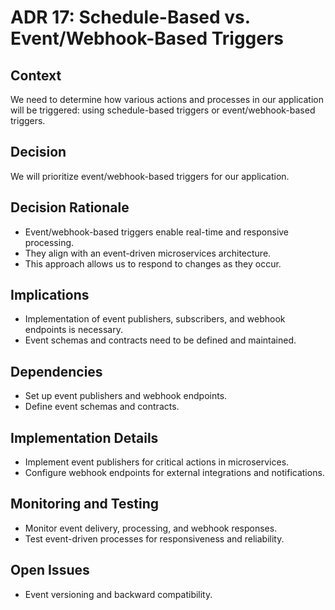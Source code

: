 # ADR 17: Schedule-Based vs. Event/Webhook-Based Triggers

## Context
We need to determine how various actions and processes in our application will be triggered: using schedule-based triggers or event/webhook-based triggers.

## Decision
We will prioritize event/webhook-based triggers for our application.

## Decision Rationale
- Event/webhook-based triggers enable real-time and responsive processing.
- They align with an event-driven microservices architecture.
- This approach allows us to respond to changes as they occur.

## Implications
- Implementation of event publishers, subscribers, and webhook endpoints is necessary.
- Event schemas and contracts need to be defined and maintained.

## Dependencies
- Set up event publishers and webhook endpoints.
- Define event schemas and contracts.

## Implementation Details
- Implement event publishers for critical actions in microservices.
- Configure webhook endpoints for external integrations and notifications.

## Monitoring and Testing
- Monitor event delivery, processing, and webhook responses.
- Test event-driven processes for responsiveness and reliability.

## Open Issues
- Event versioning and backward compatibility.
